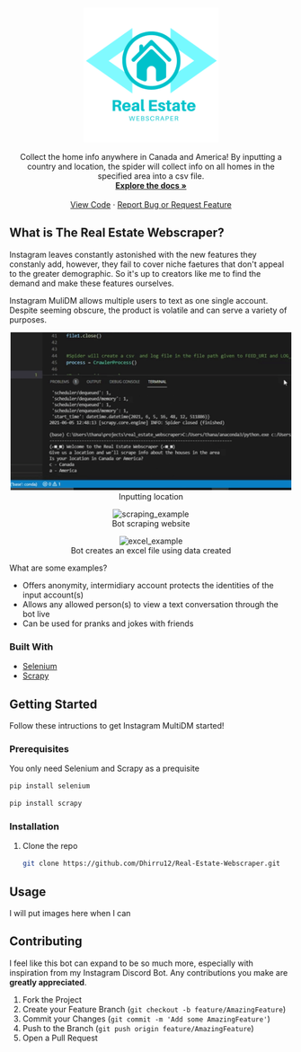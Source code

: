  <!-- PROJECT LOGO -->
<br />
<p align="center">
  <a>
    <img src="images/Home Security Logo.png" alt="Logo" width="240" height="240">
  </a>
 
   <p align="center">
    Collect the home info anywhere in Canada and America!
    By inputting a country and location, the spider will collect info on all homes in the specified area into a csv file.
    <br />
    <a href="https://github.com/Dhirru12/Real-Estate-Webscraper/blob/main/README.md"><strong>Explore the docs »</strong></a>
    <br />
    <br />
    <a href="https://github.com/Dhirru12/Real-Estate-Webscraper/blob/main/real_estate_webscraper/spiders/house_info.py">View Code</a>
    ·
    <a href="https://github.com/Dhirru12/Real-Estate-Webscraper/issues">Report Bug or Request Feature</a>
  </p>
</p>

<!-- ABOUT THE PROJECT -->
## What is The Real Estate Webscraper?
Instagram leaves constantly astonished with the new features they constanly add, however, they fail to cover niche faetures that don't appeal to the greater demographic. So it's up to creators like me to find the demand and make these features ourselves.

Instagram MuliDM allows multiple users to text as one single account. Despite seeming obscure, the product is volatile and can serve a variety of purposes.

<p float="left" align="center">
   <p align="center">
   <img src="images/Input_example.gif" alt="input_example" width="500" height="281">
    <br />
   Inputting location
   </p>
   <p align="center">
   <img src="images/Zillow_Example.gif" alt="scraping_example" width="500" height="281">
 <br />
   Bot scraping website
   </p> 
   <p align="center">
   <img src="images/Excel_result_example.gif" alt="excel_example" width="500" height="281">
 <br />
   Bot creates an excel file using data created
   </p>
</p>

What are some examples?
* Offers anonymity, intermidiary account protects the identities of the input account(s)
* Allows any allowed person(s) to view a text conversation through the bot live
* Can be used for pranks and jokes with friends


### Built With
* [Selenium](https://www.selenium.dev)
* [Scrapy](https://scrapy.org/)



<!-- GETTING STARTED -->
## Getting Started

Follow these intructions to get Instagram MultiDM started!

### Prerequisites

You only need Selenium and Scrapy as a prequisite
  ```sh
  pip install selenium
  ```
  
  ```sh
  pip install scrapy
  ```

### Installation

1. Clone the repo
   ```sh
   git clone https://github.com/Dhirru12/Real-Estate-Webscraper.git
   ```
   

<!-- USAGE EXAMPLES -->
## Usage

I will put images here when I can




<!-- CONTRIBUTING -->
## Contributing

I feel like this bot can expand to be so much more, especially with inspiration from my Instagram Discord Bot. Any contributions you make are **greatly appreciated**.

1. Fork the Project
2. Create your Feature Branch (`git checkout -b feature/AmazingFeature`)
3. Commit your Changes (`git commit -m 'Add some AmazingFeature'`)
4. Push to the Branch (`git push origin feature/AmazingFeature`)
5. Open a Pull Request
